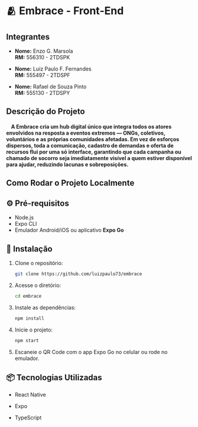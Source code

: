 #  🫂 Embrace - Front-End

## Integrantes

- **Nome:** Enzo G. Marsola  
  **RM:** 556310 - 2TDSPK

- **Nome:** Luiz Paulo F. Fernandes  
  **RM:** 555497 - 2TDSPF
  
- **Nome:** Rafael de Souza Pinto  
  **RM:** 555130 - 2TDSPY

## Descrição do Projeto

#### &nbsp;&nbsp;&nbsp;&nbsp;A Embrace cria um hub digital único que integra todos os atores envolvidos na resposta a eventos extremos — ONGs, coletivos, voluntários e as próprias comunidades afetadas. Em vez de esforços dispersos, toda a comunicação, cadastro de demandas e oferta de recursos flui por uma só interface, garantindo que cada campanha ou chamado de socorro seja imediatamente visível a quem estiver disponível para ajudar, reduzindo lacunas e sobreposições.

## Como Rodar o Projeto Localmente

## ⚙️ Pré-requisitos

- Node.js
- Expo CLI
- Emulador Android/iOS ou aplicativo **Expo Go**

## 🚀 Instalação

1. Clone o repositório:
   
   ```bash
   git clone https://github.com/luizpaulo73/embrace
   ```

2. Acesse o diretório:

   ```bash
   cd embrace
   ```

4. Instale as dependências:
   
   ```bash
   npm install
   ```

5. Inicie o projeto:
   
   ```bash
   npm start
   ```

6.  Escaneie o QR Code com o app Expo Go no celular ou rode no emulador.

## 📦 Tecnologias Utilizadas

- React Native

- Expo

- TypeScript
